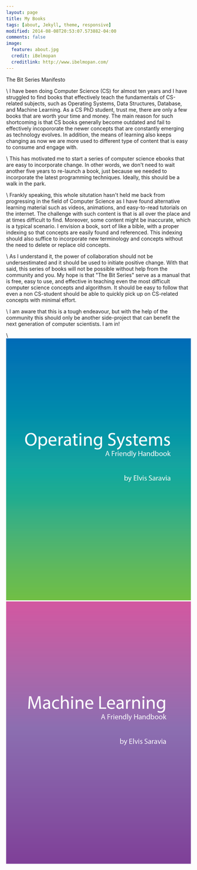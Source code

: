 ```yaml
---
layout: page
title: My Books
tags: [about, Jekyll, theme, responsive]
modified: 2014-08-08T20:53:07.573882-04:00
comments: false
image:
  feature: about.jpg
  credit: iBelmopan
  creditlink: http://www.ibelmopan.com/
---
```


The Bit Series Manifesto

\\
I have been doing Computer Science (CS) for almost ten years and I have struggled to find books that effectively teach the fundamentals of CS-related subjects, such as Operating Systems, Data Structures, Database, and Machine Learning. As a CS PhD student, trust me, there are only a few books that are worth your time and money. The main reason for such shortcoming is that CS books generally become outdated and fail to effectively incopororate the newer concepts that are constantly emerging as technology evolves. In addition, the means of learning also keeps changing as now we are more used to different type of content that is easy to consume and engage with.

\\
This has motivated me to start a series of computer science ebooks that are easy to incorporate change. In other words, we don't need to wait another five years to re-launch a book, just because we needed to incorporate the latest programming techniques. Ideally, this should be a walk in the park.

\\
Frankly speaking, this whole situtation hasn't held me back from progressing in the field of Computer Science as I have found alternative learning material such as videos, animations, and easy-to-read tutorials on the internet. The challenge with such content is that is all over the place and at times difficult to find. Moreover, some content might be inaccurate, which is a typical scenario. I envision a book, sort of like a bible, with a proper indexing so that concepts are easily found and referenced. This indexing should also suffice to incorporate new terminology and concepts without the need to delete or replace old concepts. 

\\
As I understand it, the power of collaboration should not be undersestimated and it should be used to initiate positive change. With that said, this series of books will not be possible without help from the community and you. My hope is that "The Bit Series" serve as a manual that is free, easy to use, and effective in teaching even the most difficult computer science concepts and algorithsm. It should be easy to follow that even a non CS-student should be able to quickly pick up on CS-related concepts with minimal effort. 

\\
I am aware that this is a tough endeavour, but with the help of the community this should only be another side-project that can benefit the next generation of computer scientists. I am in!

\\
![alt-text-1](https://github.com/omarsar/omarsar.github.io/blob/master/images/os.png?raw=true) ![alt-text-2](https://github.com/omarsar/omarsar.github.io/blob/master/images/machine-learning.png?raw=true)





